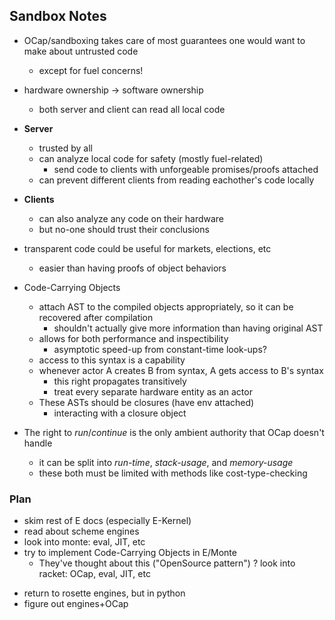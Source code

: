 

## Sandbox Notes ##

- OCap/sandboxing takes care of most guarantees one would want to make about untrusted code
    + except for fuel concerns!
- hardware ownership -> software ownership
    + both server and client can read all local code
- **Server**
    + trusted by all
    + can analyze local code for safety (mostly fuel-related)
        * send code to clients with unforgeable promises/proofs attached
    + can prevent different clients from reading eachother's code locally
- **Clients** 
    + can also analyze any code on their hardware
    + but no-one should trust their conclusions
- transparent code could be useful for markets, elections, etc
    + easier than having proofs of object behaviors

- Code-Carrying Objects
    + attach AST to the compiled objects appropriately, so it can be recovered after compilation
        * shouldn't actually give more information than having original AST
    + allows for both performance and inspectibility
        * asymptotic speed-up from constant-time look-ups?
    + access to this syntax is a capability
    + whenever actor A creates B from syntax, A gets access to B's syntax
        * this right propagates transitively
        * treat every separate hardware entity as an actor
    + These ASTs should be closures (have env attached)
        * interacting with a closure object 

- The right to *run*/*continue* is the only ambient authority that OCap doesn't handle
    + it can be split into *run-time*, *stack-usage*, and *memory-usage*
    + these both must be limited with methods like cost-type-checking


### Plan ###

+ skim rest of E docs (especially E-Kernel)
+ read about scheme engines
+ look into monte: eval, JIT, etc
+ try to implement Code-Carrying Objects in E/Monte
    * They've thought about this ("OpenSource pattern")
? look into racket: OCap, eval, JIT, etc
- return to rosette engines, but in python
- figure out engines+OCap






